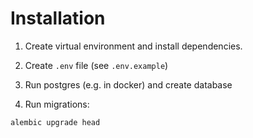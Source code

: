 # Installation

1. Create virtual environment and install dependencies.

2. Create `.env` file (see `.env.example`)

3. Run postgres (e.g. in docker) and create database

4. Run migrations:

`alembic upgrade head`


